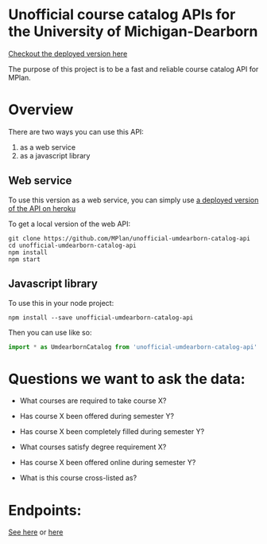 # Unofficial course catalog APIs for the University of Michigan-Dearborn

[Checkout the deployed version here][0]

The purpose of this project is to be a fast and reliable course catalog API for MPlan.

# Overview

There are two ways you can use this API:

1. as a web service
2. as a javascript library

## Web service

To use this version as a web service, you can simply use [a deployed version of the API on heroku][0]

To get a local version of the web API:

    git clone https://github.com/MPlan/unofficial-umdearborn-catalog-api
    cd unofficial-umdearborn-catalog-api
    npm install
    npm start

## Javascript library

To use this in your node project:

    npm install --save unofficial-umdearborn-catalog-api

Then you can use like so:

```ts
import * as UmdearbornCatalog from 'unofficial-umdearborn-catalog-api'
```

# Questions we want to ask the data:

* What courses are required to take course X?
* Has course X been offered during semester Y?
* Has course X been completely filled during semester Y?
* What courses satisfy degree requirement X?

* Has course X been offered online during semester Y?
* What is this course cross-listed as?

# Endpoints:

[See here][0] or [here](./swagger.yaml)

[0]: https://umdearborn-catalog-api.herokuapp.com